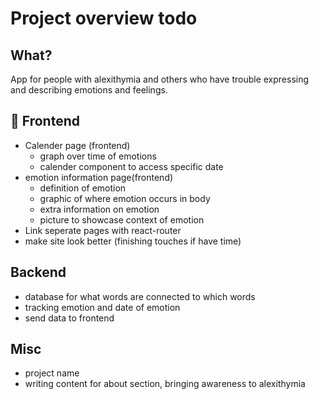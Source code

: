 # Project overview todo

## What?

App for people with alexithymia and others who have trouble expressing and describing emotions and feelings.

## 📌 Frontend

- Calender page (frontend)
  - graph over time of emotions
  - calender component to access specific date
- emotion information page(frontend)
  - definition of emotion
  - graphic of where emotion occurs in body
  - extra information on emotion
  - picture to showcase context of emotion
- Link seperate pages with react-router
- make site look better (finishing touches if have time)

## Backend

- database for what words are connected to which words
- tracking emotion and date of emotion
- send data to frontend

## Misc

- project name
- writing content for about section, bringing awareness to alexithymia
